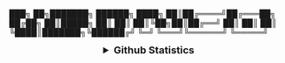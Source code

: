    ███╗   ██╗███████╗ ██████╗ 
   ████╗  ██║██╔════╝██╔═══██╗
   ██╔██╗ ██║█████╗  ██║   ██║
   ██║╚██╗██║██╔══╝  ██║   ██║
   ██║ ╚████║███████╗╚██████╔╝
   ╚═╝  ╚═══╝╚══════╝ ╚═════╝ 
                           
                           
                                  
               
               
   <details align="center">
  <summary style="font-weight: bold; font-size: 18px">Github Statistics</summary>

  ![Neo Eduardo's Github Statistics](https://github-readme-stats.vercel.app/api?username=neoeduardo&show_icons=true&theme=radical)
  ![The languages most used by Neo Eduardo](https://github-readme-stats.vercel.app/api/top-langs/?username=neoeduardo&layout=compact&theme=radical)

</details>
